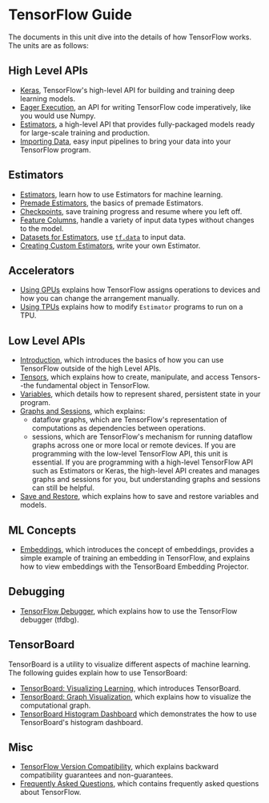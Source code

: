 # TensorFlow Guide

The documents in this unit dive into the details of how TensorFlow
works. The units are as follows:

## High Level APIs

  * <a href="../guide/keras.md">Keras</a>, TensorFlow's high-level API for building and
    training deep learning models.
  * <a href="../guide/eager.md">Eager Execution</a>, an API for writing TensorFlow code
    imperatively, like you would use Numpy.
  * <a href="../guide/estimators.md">Estimators</a>, a high-level API that provides
    fully-packaged models ready for large-scale training and production.
  * <a href="../guide/datasets.md">Importing Data</a>, easy input pipelines to bring your data into
    your TensorFlow program.

## Estimators

* <a href="../guide/estimators.md">Estimators</a>, learn how to use Estimators for machine learning.
* <a href="../guide/premade_estimators.md">Premade Estimators</a>, the basics of premade Estimators.
* <a href="../guide/checkpoints.md">Checkpoints</a>, save training progress and resume where you left off.
* <a href="../guide/feature_columns.md">Feature Columns</a>, handle a variety of input data types without changes to the model.
* <a href="../guide/datasets_for_estimators.md">Datasets for Estimators</a>, use <a href="../api_docs/python/tf/data.md"><code>tf.data</code></a> to input data.
* <a href="../guide/custom_estimators.md">Creating Custom Estimators</a>, write your own Estimator.

## Accelerators

  * <a href="../guide/using_gpu.md">Using GPUs</a> explains how TensorFlow assigns operations to
    devices and how you can change the arrangement manually.
  * <a href="../guide/using_tpu.md">Using TPUs</a> explains how to modify `Estimator` programs to run on a TPU.

## Low Level APIs

  * <a href="../guide/low_level_intro.md">Introduction</a>, which introduces the
    basics of how you can use TensorFlow outside of the high Level APIs.
  * <a href="../guide/tensors.md">Tensors</a>, which explains how to create,
    manipulate, and access Tensors--the fundamental object in TensorFlow.
  * <a href="../guide/variables.md">Variables</a>, which details how
    to represent shared, persistent state in your program.
  * <a href="../guide/graphs.md">Graphs and Sessions</a>, which explains:
      * dataflow graphs, which are TensorFlow's representation of computations
        as dependencies between operations.
      * sessions, which are TensorFlow's mechanism for running dataflow graphs
        across one or more local or remote devices.
    If you are programming with the low-level TensorFlow API, this unit
    is essential. If you are programming with a high-level TensorFlow API
    such as Estimators or Keras, the high-level API creates and manages
    graphs and sessions for you, but understanding graphs and sessions
    can still be helpful.
  * <a href="../guide/saved_model.md">Save and Restore</a>, which
    explains how to save and restore variables and models.

## ML Concepts

  * <a href="../guide/embedding.md">Embeddings</a>, which introduces the concept
    of embeddings, provides a simple example of training an embedding in
    TensorFlow, and explains how to view embeddings with the TensorBoard
    Embedding Projector.

## Debugging

  * <a href="../guide/debugger.md">TensorFlow Debugger</a>, which
    explains how to use the TensorFlow debugger (tfdbg).

## TensorBoard

TensorBoard is a utility to visualize different aspects of machine learning.
The following guides explain how to use TensorBoard:

  * <a href="../guide/summaries_and_tensorboard.md">TensorBoard: Visualizing Learning</a>,
    which introduces TensorBoard.
  * <a href="../guide/graph_viz.md">TensorBoard: Graph Visualization</a>, which
    explains how to visualize the computational graph.
  * <a href="../guide/tensorboard_histograms.md">TensorBoard Histogram Dashboard</a> which demonstrates the how to
    use TensorBoard's histogram dashboard.


## Misc

  * <a href="../guide/version_compat.md">TensorFlow Version Compatibility</a>,
    which explains backward compatibility guarantees and non-guarantees.
  * <a href="../guide/faq.md">Frequently Asked Questions</a>, which contains frequently asked
    questions about TensorFlow.
